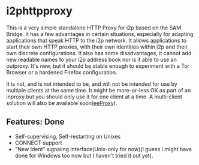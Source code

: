 i2phttpproxy
============

This is a very simple standalone HTTP Proxy for i2p based on the SAM Bridge. It
has a few advantages in certain situations, especially for adapting applications
that speak HTTP to the i2p network. It allows applications to start their own
HTTP proxies, with their own identities within i2p and their own discrete
configurations. It also has some disadvantages, it cannot add new readable
names to your i2p address book nor is it able to use an outproxy. It's new, but
it should be stable enough to experiment with a Tor Browser or a hardened
Firefox configuration.

It is not, and is not intended to be, and will not be intended for use by
multiple clients at the same time. It might be more-or-less OK as part of an
inproxy but you should only use it for one client at a time. A multi-client
solution will also be available soon([eeProxy](https://github.com/eyedeekay/eeProxy)).

Features: Done
--------------

  * Self-supervising, Self-restarting on Unixes
  * CONNECT support
  * "New Ident" signaling interface(Unix-only for now)(I guess I might have done
  for Windows too now but I haven't tried it out yet).
